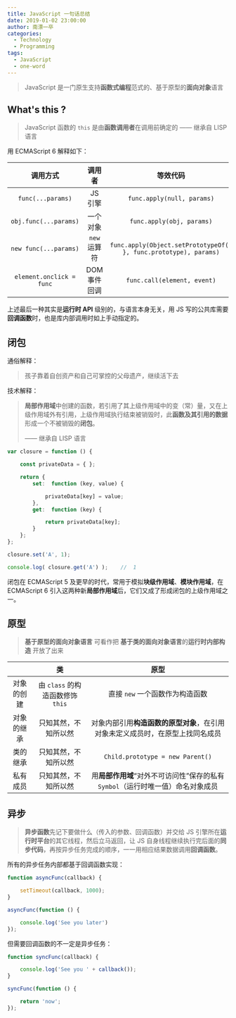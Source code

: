 ```yaml
---
title: JavaScript 一句话总结
date: ‎2019‎-01-02 ‏‎23:00:00
author: 南漂一卒
categories:
  - Technology
  - Programming
tags:
  - JavaScript
  - one-word
---
```



> JavaScript 是一门原生支持**函数式编程**范式的、基于原型的**面向对象**语言


## What's this ?

> JavaScript 函数的 `this` 是由**函数调用者**在调用前确定的 —— 继承自 LISP 语言

用 ECMAScript 6 解释如下：

| 调用方式                  | 调用者      | 等效代码                                                          |
|:------------------------:|:-----------:|:----------------------------------------------------------------:|
| `func(...params)`        | JS 引擎      | `func.apply(null, params)`                                       |
| `obj.func(...params)`    | 一个对象     | `func.apply(obj, params)`                                        |
| `new func(...params)`    | `new` 运算符 | `func.apply(Object.setPrototypeOf({ }, func.prototype), params)` |
| `element.onclick = func` | DOM 事件回调 | `func.call(element, event)`                                      |

上述最后一种其实是**运行时 API** 级别的，与语言本身无关，用 JS 写的公共库需要**回调函数**时，也是库内部调用时如上手动指定的。


## 闭包

通俗解释：

> 孩子靠着自创资产和自己可掌控的父母遗产，继续活下去

技术解释：

> **局部作用域**中创建的函数，若引用了其上级作用域中的变（常）量，又在上级作用域外有引用，上级作用域执行结束被销毁时，此**函数及其引用的数据**形成一个不被销毁的**闭包**。
>
> —— 继承自 LISP 语言

```javascript
var closure = function () {

    const privateData = { };

    return {
        set:  function (key, value) {

            privateData[key] = value;
        },
        get:  function (key) {

            return privateData[key];
        }
    };
};

closure.set('A', 1);

console.log( closure.get('A') );    //  1
```

闭包在 ECMAScript 5 及更早的时代，常用于模拟**块级作用域**、**模块作用域**，在 ECMAScript 6 引入这两种新**局部作用域**后，它们又成了形成闭包的上级作用域之一。


## 原型

> **基于原型的面向对象语言** 可看作把 **基于类的面向对象语言**的**运行时内部构造** 开放了出来

|           | 类                              | 原型                                                                      |
|:---------:|:-------------------------------:|:-------------------------------------------------------------------------:|
| 对象的创建 | 由 `class` 的构造函数修饰 `this` | 直接 `new` 一个函数作为构造函数                                             |
| 对象的继承 | 只知其然，不知所以然             | 对象内部引用**构造函数的原型对象**，在引用对象未定义成员时，在原型上找同名成员   |
| 类的继承   | 只知其然，不知所以然             | `Child.prototype = new Parent()`                                          |
| 私有成员   | 只知其然，不知所以然             | 用**局部作用域**“对外不可访问性”保存的私有 `Symbol`（运行时唯一值）命名对象成员 |


## 异步

> **异步函数**先记下要做什么（传入的参数、回调函数）并交给 JS 引擎所在**运行时平台**的其它线程，然后立马返回，让 JS 自身线程继续执行完后面的**同步代码**，再按异步任务完成的顺序，一一用相应结果数据调用**回调函数**。

所有的异步任务内部都基于回调函数实现：

```javascript
function asyncFunc(callback) {

    setTimeout(callback, 1000);
}

asyncFunc(function () {

    console.log('See you later')
});
```

但需要回调函数的不一定是异步任务：

```javascript
function syncFunc(callback) {

    console.log('See you ' + callback());
}

syncFunc(function () {

    return 'now';
});
```
